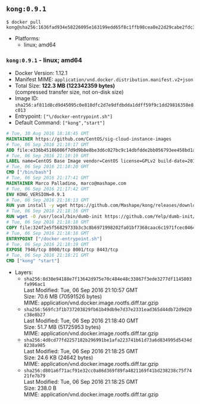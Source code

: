 ## `kong:0.9.1`

```console
$ docker pull kong@sha256:1636fad934e58226095e163199edd65f8c1ffb98cea8e22d29cabe2fdc30b03c
```

-	Platforms:
	-	linux; amd64

### `kong:0.9.1` - linux; amd64

-	Docker Version: 1.12.1
-	Manifest MIME: `application/vnd.docker.distribution.manifest.v2+json`
-	Total Size: **122.3 MB (122342359 bytes)**  
	(compressed transfer size, not on-disk size)
-	Image ID: `sha256:af811d8cd9d45095c0e810dfc2d7e9dfdbdda1ddff59f9c1dd29816358e8c013`
-	Entrypoint: `["\/docker-entrypoint.sh"]`
-	Default Command: `["kong","start"]`

```dockerfile
# Tue, 30 Aug 2016 18:18:45 GMT
MAINTAINER https://github.com/CentOS/sig-cloud-instance-images
# Tue, 06 Sep 2016 21:10:17 GMT
ADD file:e336b45186086f7d9d9b8e8be3d6c027bc9c14dbfdde2bb056793ee458bd1a57 in / 
# Tue, 06 Sep 2016 21:10:19 GMT
LABEL name=CentOS Base Image vendor=CentOS license=GPLv2 build-date=20160906
# Tue, 06 Sep 2016 21:10:20 GMT
CMD ["/bin/bash"]
# Tue, 06 Sep 2016 21:17:41 GMT
MAINTAINER Marco Palladino, marco@mashape.com
# Tue, 06 Sep 2016 21:17:42 GMT
ENV KONG_VERSION=0.9.1
# Tue, 06 Sep 2016 21:18:13 GMT
RUN yum install -y wget https://github.com/Mashape/kong/releases/download/$KONG_VERSION/kong-$KONG_VERSION.el7.noarch.rpm &&     yum clean all
# Tue, 06 Sep 2016 21:18:16 GMT
RUN wget -O /usr/local/bin/dumb-init https://github.com/Yelp/dumb-init/releases/download/v1.1.3/dumb-init_1.1.3_amd64 &&     chmod +x /usr/local/bin/dumb-init
# Tue, 06 Sep 2016 21:18:18 GMT
COPY file:324f2e5f56829733b3c3c8b6971998202fa01bf7368caac6c1971fcec0464e8c in /docker-entrypoint.sh 
# Tue, 06 Sep 2016 21:18:18 GMT
ENTRYPOINT ["/docker-entrypoint.sh"]
# Tue, 06 Sep 2016 21:18:19 GMT
EXPOSE 7946/tcp 8000/tcp 8001/tcp 8443/tcp
# Tue, 06 Sep 2016 21:18:21 GMT
CMD ["kong" "start"]
```

-	Layers:
	-	`sha256:8d30e94188e7f13642d975e70c484e48c33867f3ede3277df1145803fa996ac1`  
		Last Modified: Tue, 06 Sep 2016 21:10:57 GMT  
		Size: 70.6 MB (70591526 bytes)  
		MIME: application/vnd.docker.image.rootfs.diff.tar.gzip
	-	`sha256:569fc3f1b737203829fb61b49db9e7d37e2331ead365d44db72d9d20c38e8b27`  
		Last Modified: Tue, 06 Sep 2016 21:18:40 GMT  
		Size: 51.7 MB (51725953 bytes)  
		MIME: application/vnd.docker.image.rootfs.diff.tar.gzip
	-	`sha256:4d8cd77fd2257182b296991be1afa223741b61d73a6d834995d5434d8238a985`  
		Last Modified: Tue, 06 Sep 2016 21:18:25 GMT  
		Size: 24.6 KB (24642 bytes)  
		MIME: application/vnd.docker.image.rootfs.diff.tar.gzip
	-	`sha256:d801a6f71acf91e32cc0a86d369f89fa4821169f41bd238238c75f7421fe7b79`  
		Last Modified: Tue, 06 Sep 2016 21:18:25 GMT  
		Size: 238.0 B  
		MIME: application/vnd.docker.image.rootfs.diff.tar.gzip
